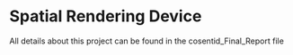 # Spatial Rendering Device

All details about this project can be found in the cosentid_Final_Report file
